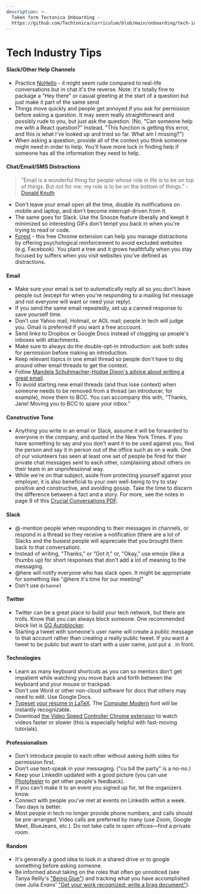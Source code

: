 ```yaml
---
description: >-
  Taken form Tectonica Onboarding -
  https://github.com/Techtonica/curriculum/blob/main/onboarding/tech-industry-tips.md
---
```


# Tech Industry Tips

#### Slack/Other Help Channels

* Practice [NoHello](http://www.nohello.com/) - it might seem rude compared to real-life conversations but in chat it's the reverse. Note: it's totally fine to package a "Hey there" or casual greeting at the start of a question but just make it part of the same send
* Things move quickly and people get annoyed if you ask for permission before asking a question. It may seem really straightforward and possibly rude to you, but just ask the question. \(No, "Can someone help me with a React question?" Instead, "This function is getting this error, and this is what I've looked up and tried so far. What am I missing?"\)
* When asking a question, provide all of the context you think someone might need in order to help. You'll have more luck in finding help if someone has all the information they need to help.

#### Chat/Email/SMS Distractions

> "Email is a wonderful thing for people whose role in life is to be on top of things. But not for me; my role is to be on the bottom of things." - [Donald Knuth](https://www-cs-faculty.stanford.edu/~knuth/email.html)

* Don't leave your email open all the time, disable its notifications on mobile and laptop, and don't become interrupt-driven from it.
* The same goes for Slack. Use the Snooze feature liberally and keept it minimized so interesting GIFs don't tempt you back in when you're trying to read or code.
* [Forest](https://chrome.google.com/webstore/detail/forest-stay-focused-be-pr/kjacjjdnoddnpbbcjilcajfhhbdhkpgk) - this free Chrome extension can help you manage distractions by offering psychological reinforcement to avoid excluded websites \(e.g. Facebook\). You plant a tree and it grows healthfully when you stay focused by suffers when you visit websites you've defined as distractions.

#### Email

* Make sure your email is set to automatically reply all so you don't leave people out \(except for when you're responding to a mailing list message and not everyone will want or need your reply\).
* If you send the same email repeatedly, set up a canned response to save yourself time.
* Don’t use Yahoo mail, Hotmail, or AOL mail; people in tech will judge you. Gmail is preferred if you want a free acccount.
* Send links to Dropbox or Google Docs instead of clogging up people's inboxes with attachments.
* Make sure to always do the double-opt-in introduction: ask both sides for permission before making an introduction.
* Keep relevant topics in one email thread so people don't have to dig around other email threads to get the context.
* Follow [Mandela Schuhmacher-Hodge Dixon's advice about writing a great email](https://medium.com/@MandelaSH/how-writing-a-great-email-can-help-you-get-whatever-you-want-in-life-3a7bc91d9654).
* To avoid starting new email threads \(and thus lose context\) when someone needs to be removed from a thread \(an introducer, for example\), move them to BCC. You can accompany this with, "Thanks, Jane! Moving you to BCC to spare your inbox."

#### Constructive Tone

* Anything you write in an email or Slack, assume it will be forwarded to everyone in the company, and quoted in the New York Times. If you have something to say and you don't want it to be used against you, find the person and say it in person out of the office such as on a walk. One of our volunteers has seen at least one set of people be fired for their private chat messages sent to each other, complaining about others on their team in an unprofessional way.
* While we're on that subject, aside from protecting yourself against your employer, it is also beneficial to your own well-being to try to stay positive and constructive, and avoiding gossip. Take the time to discern the difference between a fact and a story. For more, see the notes in page 9 of this [Crucial Conversations PDF](https://www.gsb.org/students/Course-Materials/Electives2017/CrucialConversations-CourseMtrls-2017.pdf).

#### Slack

* @-mention people when responding to their messages in channels, or respond in a thread so they receive a notification \(there are a lot of Slacks and the busiest people will appreciate that you brought them back to that conversation\).
* Instead of writing, "Thanks," or "Got it," or, "Okay," use emojis \(like a thumbs up\) for short responses that don't add a lot of meaning to the messaging.
* @here will notify everyone who has slack open. It might be appropriate for something like "@here it's time for our meeting!"
* Don't use `@channel`

#### Twitter

* Twitter can be a great place to build your tech network, but there are trolls. Know that you can always block someone. One recommended block list is [GG Autoblocker](https://blocktogether.org/show-blocks/5867111278318bd542293272f75147f8fc5931bea431e7ca16e9242964965d66494a6fb68f3518b82f171bcf0e419ccc).
* Starting a tweet with someone's user name will create a public message to that account rather than creating a really public tweet. If you want a tweet to be public but want to start with a user name, just put a . in front.

#### Technologies

* Learn as many keyboard shortcuts as you can so mentors don't get impatient while watching you move back and forth between the keyboard and your mouse or trackpad.
* Don’t use Word or other non-cloud software for docs that others may need to edit. Use Google Docs.
* [Typeset your resume in LaTeX](http://stevehanov.ca/blog/index.php?id=56). The [Computer Modern](https://en.wikipedia.org/wiki/Computer_Modern) font will be instantly recognizable.
* Download [the Video Speed Controller Chrome extension](https://chrome.google.com/webstore/detail/video-speed-controller/nffaoalbilbmmfgbnbgppjihopabppdk) to watch videos faster or slower \(this is especially helpful with fast-moving tutorials\).

#### Professionalism

* Don't introduce people to each other without asking both sides for permission first.
* Don't use text-speak in your messaging. \("cu b4 the party" is a no-no.\)
* Keep your LinkedIn updated with a good picture \(you can use [Photofeeler](https://www.photofeeler.com/) to get other people's feedback\).
* If you can't make it to an event you signed up for, let the organizers know.
* Connect with people you've met at events on LinkedIn within a week. Two days is better.
* Most people in tech no longer provide phone numbers, and calls should be pre-arranged. Video calls are preferred by many \(use Zoom, Google Meet, BlueJeans, etc.\). Do not take calls in open offices—find a private room.

#### Random

* It's generally a good idea to look in a shared drive or to google something before asking someone.
* Be informed about taking on the roles that often go unnoticed \(see Tanya Reilly's ["Being Glue"](https://youtu.be/KClAPipnKqw)\) and tracking what you have accomplished \(see Julia Evans' ["Get your work recognized: write a brag document"](https://jvns.ca/blog/brag-documents/)\).

